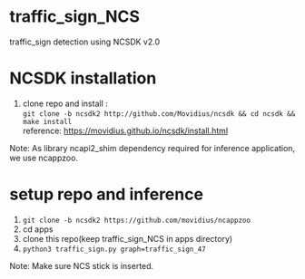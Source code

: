 # traffic_sign_NCS
traffic_sign detection using NCSDK v2.0

# NCSDK installation

1. clone repo and install :  
`git clone -b ncsdk2 http://github.com/Movidius/ncsdk && cd ncsdk && make install`  
reference: https://movidius.github.io/ncsdk/install.html

Note: As library ncapi2_shim dependency required for inference application, we use ncappzoo.
 
# setup repo and inference 

1. `git clone -b ncsdk2 https://github.com/movidius/ncappzoo`  
2. cd apps  
3. clone this repo(keep traffic_sign_NCS in apps directory)  
4. `python3 traffic_sign.py graph=traffic_sign_47`  

Note: Make sure NCS stick is inserted.